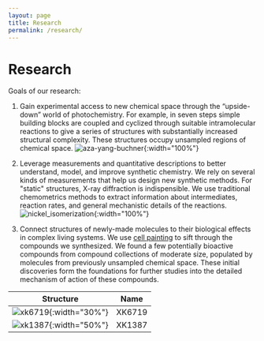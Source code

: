 ```yaml
---
layout: page
title: Research
permalink: /research/
---
```

# Research

Goals of our research:
1. Gain experimental access to new chemical space through the “upside-down” world of photochemistry. For example, in seven steps simple building blocks are coupled and cyclized through suitable intramolecular reactions to give a series of structures with substantially increased structural complexity. These structures occupy unsampled regions of chemical space.
![aza-yang-buchner](/_assets/aza_yang_buchner.png){:width="100%"}


2. Leverage measurements and quantitative descriptions to better understand, model, and improve synthetic chemistry. We rely on several kinds of measurements that help us design new synthetic methods. For "static" structures, X-ray diffraction is indispensible. We use traditional chemometrics methods to extract information about intermediates, reaction rates, and general mechanistic details of the reactions.
![nickel_isomerization](/_assets/isomerization.png){:width="100%"}


3. Connect structures of newly-made molecules to their biological effects in complex living systems. We use [cell painting](https://jump-cellpainting.broadinstitute.org/) to sift through the compounds we synthesized. We found a few potentially bioactive compounds from compound collections of moderate size, populated by molecules from previously unsampled chemical space. These initial discoveries form the foundations for further studies into the detailed mechanism of action of these compounds.

| Structure | Name |
| :---: | :---: |
| ![xk6719](/_assets/xk6719.png){:width="30%"} | XK6719 |
| ![xk1387](/_assets/xk1387.png){:width="50%"} | XK1387 |
